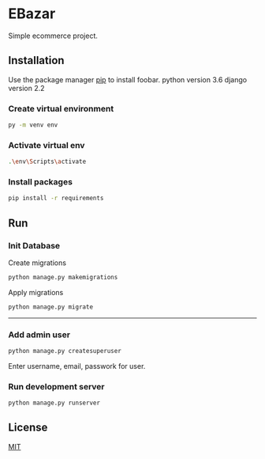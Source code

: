 # EBazar

Simple ecommerce project.


## Installation
Use the package manager [pip](https://pip.pypa.io/en/stable/) to install foobar.
python version 3.6
django version 2.2

### Create virtual environment
```bash
py -m venv env
```

### Activate virtual env
```bash
.\env\Scripts\activate
```

### Install packages
```bash
pip install -r requirements 
```


## Run

### Init Database
Create migrations
```bash
python manage.py makemigrations
```
Apply migrations
```bash
python manage.py migrate
```
---

### Add admin user
```bash
python manage.py createsuperuser
```
Enter username, email, passwork for user.

### Run development server
```bash
python manage.py runserver
```




## License
[MIT](https://choosealicense.com/licenses/mit/)
